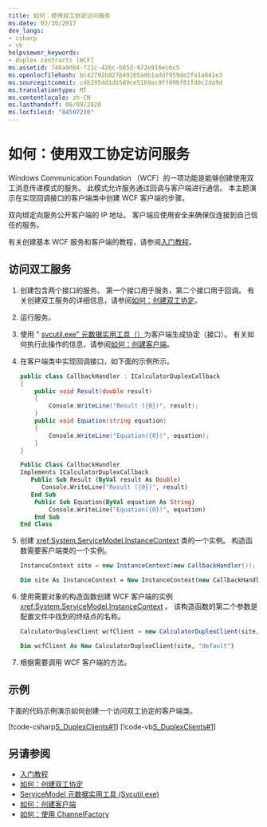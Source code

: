 ```yaml
---
title: 如何：使用双工协定访问服务
ms.date: 03/30/2017
dev_langs:
- csharp
- vb
helpviewer_keywords:
- duplex contracts [WCF]
ms.assetid: 746a9d64-f21c-426c-b85d-972e916ec6c5
ms.openlocfilehash: bc42792b827b49265a0b1addf959de2fa1a041e3
ms.sourcegitcommit: cdb295dd1db589ce5169ac9ff096f01fd0c2da9d
ms.translationtype: MT
ms.contentlocale: zh-CN
ms.lasthandoff: 06/09/2020
ms.locfileid: "84597210"
---
```

# <a name="how-to-access-services-with-a-duplex-contract"></a>如何：使用双工协定访问服务

Windows Communication Foundation （WCF）的一项功能是能够创建使用双工消息传递模式的服务。 此模式允许服务通过回调与客户端进行通信。 本主题演示在实现回调接口的客户端类中创建 WCF 客户端的步骤。

双向绑定向服务公开客户端的 IP 地址。 客户端应使用安全来确保仅连接到自己信任的服务。

有关创建基本 WCF 服务和客户端的教程，请参阅[入门教程](../getting-started-tutorial.md)。

## <a name="to-access-a-duplex-service"></a>访问双工服务

1. 创建包含两个接口的服务。 第一个接口用于服务，第二个接口用于回调。 有关创建双工服务的详细信息，请参阅[如何：创建双工协定](how-to-create-a-duplex-contract.md)。

2. 运行服务。

3. 使用 " [svcutil.exe" 元数据实用工具（）](../servicemodel-metadata-utility-tool-svcutil-exe.md)为客户端生成协定（接口）。 有关如何执行此操作的信息，请参阅[如何：创建客户端](../how-to-create-a-wcf-client.md)。

4. 在客户端类中实现回调接口，如下面的示例所示。

    ```csharp
    public class CallbackHandler : ICalculatorDuplexCallback
    {
        public void Result(double result)
        {
            Console.WriteLine("Result ({0})", result);
        }
        public void Equation(string equation)
        {
            Console.WriteLine("Equation({0})", equation);
        }
    }
    ```

    ```vb
    Public Class CallbackHandler
    Implements ICalculatorDuplexCallback
       Public Sub Result (ByVal result As Double)
          Console.WriteLine("Result ({0})", result)
       End Sub
        Public Sub Equation(ByVal equation As String)
            Console.WriteLine("Equation({0})", equation)
        End Sub
    End Class
    ```

5. 创建 <xref:System.ServiceModel.InstanceContext> 类的一个实例。 构造函数需要客户端类的一个实例。

    ```csharp
    InstanceContext site = new InstanceContext(new CallbackHandler());
    ```

    ```vb
    Dim site As InstanceContext = New InstanceContext(new CallbackHandler())
    ```

6. 使用需要对象的构造函数创建 WCF 客户端的实例 <xref:System.ServiceModel.InstanceContext> 。 该构造函数的第二个参数是配置文件中找到的终结点的名称。

    ```csharp
    CalculatorDuplexClient wcfClient = new CalculatorDuplexClient(site, "default");
    ```

    ```vb
    Dim wcfClient As New CalculatorDuplexClient(site, "default")
    ```

7. 根据需要调用 WCF 客户端的方法。

## <a name="example"></a>示例

下面的代码示例演示如何创建一个访问双工协定的客户端类。

[!code-csharp[S_DuplexClients#1](../../../../samples/snippets/csharp/VS_Snippets_CFX/s_duplexclients/cs/client.cs#1)]
[!code-vb[S_DuplexClients#1](../../../../samples/snippets/visualbasic/VS_Snippets_CFX/s_duplexclients/vb/client.vb#1)]

## <a name="see-also"></a>另请参阅

- [入门教程](../getting-started-tutorial.md)
- [如何：创建双工协定](how-to-create-a-duplex-contract.md)
- [ServiceModel 元数据实用工具 (Svcutil.exe)](../servicemodel-metadata-utility-tool-svcutil-exe.md)
- [如何：创建客户端](../how-to-create-a-wcf-client.md)
- [如何：使用 ChannelFactory](how-to-use-the-channelfactory.md)
